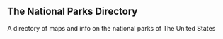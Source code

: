## The National Parks Directory
A directory of maps and info on the national parks of The United States